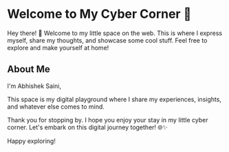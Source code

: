 # Welcome to My Cyber Corner 🚀

Hey there! 👋 Welcome to my little space on the web. This is where I express myself, share my thoughts, and showcase some cool stuff. Feel free to explore and make yourself at home!

## About Me

I'm Abhishek Saini,

This space is my digital playground where I share my experiences, insights, and whatever else comes to mind.




Thank you for stopping by. I hope you enjoy your stay in my little cyber corner. Let's embark on this digital journey together! 🌐✨

Happy exploring!


